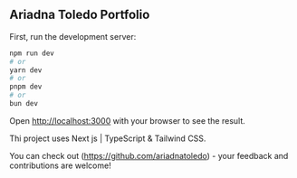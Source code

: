 
## Ariadna Toledo Portfolio

First, run the development server:

```bash
npm run dev
# or
yarn dev
# or
pnpm dev
# or
bun dev
```

Open [http://localhost:3000](http://localhost:3000) with your browser to see the result.

Thi project uses Next js | TypeScript & Tailwind CSS.

You can check out (https://github.com/ariadnatoledo) - your feedback and contributions are welcome!


